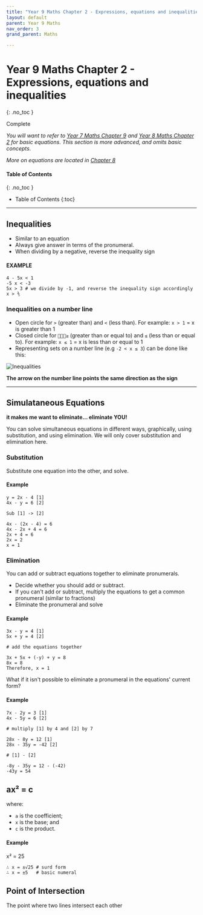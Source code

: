 ```yaml
---
title: "Year 9 Maths Chapter 2 - Expressions, equations and inequalities"
layout: default
parent: Year 9 Maths
nav_order: 3
grand_parent: Maths

---
```


# Year 9 Maths Chapter 2 - Expressions, equations and inequalities
{: .no_toc }

<label class="label label-green">Complete</label>

*You will want to refer to [Year 7 Maths Chapter 9](../y7/y7c10.html) and [Year 8 Maths Chapter 2](../y8/y8c2.html) for basic equations. This section is more advanced, and omits basic concepts.*

*More on equations are located in [Chapter 8](y9c8.html)*

#### Table of Contents
{: .no_toc }

* Table of Contents
{:toc}

***


## Inequalities

- Similar to an equation
- Always give answer in terms of the pronumeral.
- When dividing by a negative, reverse the inequality sign


#### EXAMPLE
```
4 - 5x < 1
-5 x < -3
5x > 3 # we divide by -1, and reverse the inequality sign accordingly
x > ⅗
```

### Inequalities on a number line

- Open circle for `>` (greater than) and `<` (less than). For example: `x > 1` = x is greater than 1
- Closed circle for `≥` (greater than or equal to) and `≤` (less than or equal to). For example: `x ≤ 1` = x is less than or equal to 1
- Representing sets on a number line (e.g `-2 < x ≤ 3`) can be done like this:

![Inequalities](/resources/maths/inequalites1.jpg)

**The arrow on the number line points the same direction as the sign**

***

## Simulataneous Equations
**it makes me want to eliminate... eliminate YOU!**

You can solve simultaneous equations in different ways, graphically, using substitution, and using elimination. We will only cover substitution and elimination here.

### Substitution

Substitute one equation into the other, and solve.

#### Example
    y = 2x - 4 [1]
    4x - y = 6 [2]

    Sub [1] -> [2]

    4x - (2x - 4) = 6
    4x - 2x + 4 = 6
    2x + 4 = 6
    2x = 2
    x = 1

### Elimination

You can add or subtract equations together to eliminate pronumerals. 

- Decide whether you should add or subtract.
- If you can't add or subtract, multiply the equations to get a common pronumeral (similar to fractions)
- Eliminate the pronumeral and solve

#### Example
    3x - y = 4 [1]
    5x + y = 4 [2]

    # add the equations together

    3x + 5x + (-y) + y = 8
    8x = 8
    Therefore, x = 1

What if it isn't possible to eliminate a pronumeral in the equations' current form?

#### Example
    7x - 2y = 3 [1]
    4x - 5y = 6 [2]

    # multiply [1] by 4 and [2] by 7

    28x - 8y = 12 [1]
    28x - 35y = -42 [2]

    # [1] - [2]

    -8y - 35y = 12 - (-42)
    -43y = 54

## ax² = c

where:
- `a` is the coefficient;
- `x` is the base; and
- `c` is the product.

#### Example

x² = 25

```
∴ x = ±√25 # surd form
∴ x = ±5   # basic numeral
```

## Point of Intersection

The point where two lines intersect each other

